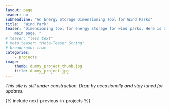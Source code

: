 ```yaml
---
layout: page
header: no
subheadline: "An Energy Storage Dimensioning Tool for Wind Parks"
title:  "Wind Park"
teaser: "Dimensioning tool for energy storage for wind parks. Here is a lot of
    main page. "
# teaser: "less text"
# meta_teaser: "Meta-Teaser String"
# breadcrumb: true
categories:
    - projects
image:
    thumb: dummy_project_thumb.jpg
    title: dummy_project.jpg
---
```


_This site is still under construction. Drop by occasionally and stay tuned for
updates._

{% include next-previous-in-projects %}